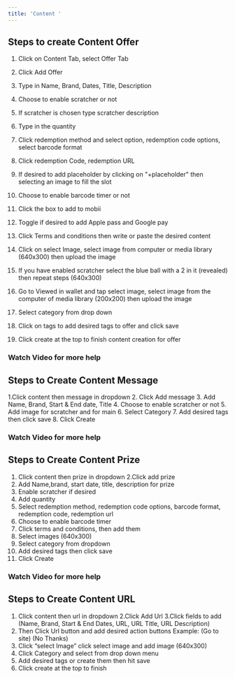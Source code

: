 ```yaml
---
title: 'Content '
---
```

## Steps to create Content Offer 

1. Click on Content Tab, select Offer Tab

2. Click Add Offer 

3. Type in Name, Brand, Dates, Title, Description 

4. Choose to enable scratcher or not 

5. If scratcher is chosen type scratcher description 

6. Type in the quantity

7. Click redemption method and select option, redemption code options, select barcode format 

8. Click redemption Code, redemption URL

9. If desired to add placeholder by clicking on "+placeholder" then selecting an image to fill the slot 

10. Choose to enable barcode timer or not

11. Click the box to add to mobii 

12. Toggle if desired to add Apple pass and Google pay 

13. Click Terms and conditions then write or paste the desired content 

14. Click on select Image, select image from computer or media library (640x300) then upload the image

15. If you have enabled scratcher select the blue ball with a 2 in it (revealed) then repeat steps (640x300)

16. Go to Viewed in wallet and tap select image, select image from the computer of media library (200x200) then upload the image

17. Select category from drop down 

18. Click on tags to add desired tags to offer and click save 

19. Click create at the top to finish content creation for offer

### Watch Video for more help



## Steps to Create Content Message 

1.Click content then message in dropdown 
2. Click Add message 
3. Add Name, Brand, Start & End date, Title 
4. Choose to enable scratcher or not 
5. Add image for scratcher and for main
6. Select Category 
7. Add desired tags then click save 
8. Click Create 

### Watch Video for more help 



## Steps to Create Content Prize 

1. Click content then prize in dropdown 
2.Click add prize 
3. Add Name,brand, start date, title, description for prize 
4. Enable scratcher if desired 
5. Add quantity 
6. Select redemption method, redemption code options, barcode format, redemption code, redemption url 
7. Choose to enable barcode timer 
8. Click terms and conditions, then add them
9. Select images (640x300) 
10. Select category from dropdown 
11. Add desired tags then click save 
12. Click Create  

### Watch Video for more help



## Steps to Create Content URL


1. Click content then url in dropdown 
2.Click Add Url 
3.Click fields to add (Name, Brand, Start & End Dates, URL, URL Title, URL Description) 
4. Then Click Url button and add desired action buttons Example: (Go to site) (No Thanks) 
5. Click “select Image” click select image and add image (640x300) 
6.  Click Category and select from drop down menu 
7.  Add desired tags or create them then hit save 
8.  Click create at the top to finish



